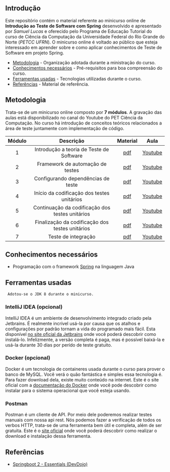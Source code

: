 ## Introdução

Este repositório contém o material referente ao minicurso online de **Introdução ao Teste de Software com Spring** desenvolvido e apresentado por _Samuel Lucas_ e oferecido pelo Programa de Educação Tutorial do curso de Ciência da Computação da Universidade Federal do Rio Grande do Norte (_PETCC UFRN_). O minicurso online é voltado ao público que esteja interessado em aprender sobre e como aplicar conhecimentos de Teste de Software em projeto Spring.  

- [Metodologia](#metodologia) - Organização adotada durante a ministração do curso.
- [Conhecimentos necessários](#conhecimentos-necessários) - Pré-requisitos para boa compreensão do curso.
- [Ferramentas usadas](#ferramentas-usadas) - Tecnologias utilizadas durante o curso.
- [Referências](#referências) - Material de referência.


## Metodologia

Trata-se de um minicurso online composto por **7 módulos**. A gravação das aulas está disponibilizado no canal do Youtube do PET Ciência da Computação. No curso há introdução de conceitos teóricos relacionados a área de teste juntamente com implementação de código.


| Módulo |                    Descrição                    | Material |   Aula  |
|:------:|:-----------------------------------------------:|:--------:|:-------:|
|    1   |     Introdução a teoria de Teste de Software    |    [pdf](https://github.com/Samuellucas97/Minicurso-Introducao-Teste-Software-Spring/blob/master/Modulo-1/Modulo_1-Introducao-a-Teoria-de-Teste-de-Software.pdf)   | [Youtube](https://youtu.be/TQ4T8x2jMXw) |
|    2   |         Framework de automação de testes        |    [pdf](https://github.com/Samuellucas97/Minicurso-Introducao-Teste-Software-Spring/blob/master/Modulo-2/Modulo_2-Framework-de-automacao-de-Testes.pdf)   | [Youtube](https://youtu.be/IZkrN9OskHo) |
|    3   |        Configurando dependências de teste       |    [pdf](https://github.com/Samuellucas97/Minicurso-Introducao-Teste-Software-Spring/blob/master/Modulo-3/Modulo_3-Configurando-Dependencias-de-Teste.pdf)   | [Youtube](https://youtu.be/DyVMbQ4lWlk) |
|    4   |    Início da codificação dos testes unitários   |    [pdf](https://github.com/Samuellucas97/Minicurso-Introducao-Teste-Software-Spring/blob/master/Modulo-4/Modulo_4-Inicio-da-Codificacao-dos-Testes-Unitarios.pdf)   | [Youtube](https://youtu.be/m-Qz0uY6pQw) |
|    5   | Continuação da codificação dos testes unitários |    [pdf](https://github.com/Samuellucas97/Minicurso-Introducao-Teste-Software-Spring/blob/master/Modulo-5/Modulo_5-Continuacao-da-Codificacao-dos-Testes-Unitarios.pdf)   | [Youtube](https://youtu.be/gujaqKAy8EM) |
|    6   | Finalização da codificação dos testes unitários |    [pdf](https://github.com/Samuellucas97/Minicurso-Introducao-Teste-Software-Spring/blob/master/Modulo-6/Modulo_6-Finalizacao-da-Codificacao-dos-Testes-Unitarios.pdf)   | [Youtube](https://youtu.be/xinEEdJBHEU) |
|    7   |               Teste de integração               |    [pdf](https://github.com/Samuellucas97/Minicurso-Introducao-Teste-Software-Spring/blob/master/Modulo-7/Modulo_7-Teste-de-Integracao.pdf)   | [Youtube]() |

## Conhecimentos necessários

 - Programação com o framework [Spring](https://spring.io/) na linguagem Java


## Ferramentas usadas
     Adotou-se o JDK 8 durante o minicurso.

### **IntelliJ IDEA** (opcional)

IntelliJ IDEA é um ambiente de desenvolvimento integrado criado pela Jetbrains. É realmente incrível usá-la por causa que os atalhos e configurações por padrão tornam a vida do programado mais fácil. Esta disponível [no site oficial da Jetbrains](https://www.jetbrains.com/pt-br/idea/download/#section=linux) onde você poderá descobrir como instalá-lo. Infelizmente, a versão completa é paga, mas é possível baixá-la e usá-la durante 30 dias por perído de teste gratuito.

### **Docker** (opcional)

Docker é um tecnologia de containeres usada durante o curso para prover o banco de MySQL. Você verá o quão fantástica e simples essa tecnologia é. Para fazer download dela, existe muito conteúdo na internet. Este é o site oficial com a [documentação do Docker](https://docs.docker.com/engine/install/) onde você pode descobrir como instalar para o sistema operacional que você esteja usando.

### Postman 

Postman é um cliente de API. Por meio dele poderemos realizar testes manuais com nossa api rest. Nós podemos fazer a verificação de todos os verbos HTTP, trata-se de uma ferramenta bem útil e completa, além de ser gratuita. Este é o [site oficial](https://www.postman.com/downloads/) onde você poderá descobrir como realizar o download e instalação dessa ferramenta.

## Referências

* [Springboot 2 - Essentials (DevDojo)](https://github.com/devdojoacademy/springboot2-essentials)

